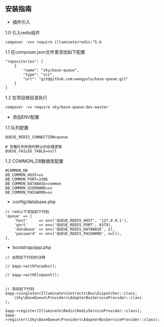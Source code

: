 ## 安装指南

- 插件引入

1.0 引入redis组件
```
composer -vvv require illuminate/redis:^5.6
```

1.1 在composer.json文件里添加如下配置

```
"repositories": [
    {
        "name": "sky/base-queue",
        "type": "vcs",
        "url": "git@github.com:wangyulu/base-queue.git"
    }
]

```

1.2 在项目根目录执行

```
composer -vv require sky/base-queue:dev-master
```

- 添加ENV配置

1.1 队列配置

```
QUEUE_REDIS_CONNECTION=queue

# 忽略队列失败时默认的处理逻辑
QUEUE_FAILED_TABLE=null
```

1.2 COMMON_DB数据库配置

```
#COMMON_DB
DB_COMMON_HOST=xx
DB_COMMON_PORT=3306
DB_COMMON_DATABASE=common
DB_COMMON_USERNAME=xx
DB_COMMON_PASSWORD=xx
```

- config/database.php
```
// redis下添加如下代码
'queue' => [
    'host'     => env('QUEUE_REDIS_HOST', '127.0.0.1'),
    'port'     => env('QUEUE_REDIS_PORT', 6379),
    'database' => env('QUEUE_REDIS_DATABASE', 2),
    'password' => env('QUEUE_REDIS_PASSWORD', null),
],
```

- bootstrap/app.php
```
// 去除如下代码的注释

// $app->withFacades();

// $app->withEloquent();


// 添加如下代码
$app->singleton(Illuminate\Contracts\Bus\Dispatcher::class,
    \Sky\BaseQueue\Providers\AdapterBusServiceProvider::class
);

$app->register(Illuminate\Redis\RedisServiceProvider::class);
$app->register(\Sky\BaseQueue\Providers\AdapterBusServiceProvider::class);
```